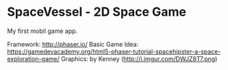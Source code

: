 # SpaceVessel - 2D Space Game

My first mobil game app.

Framework: http://phaser.io/
Basic Game Idea: https://gamedevacademy.org/html5-phaser-tutorial-spacehipster-a-space-exploration-game/
Graphics: by Kenney (http://i.imgur.com/DWJZ8T7.png)
